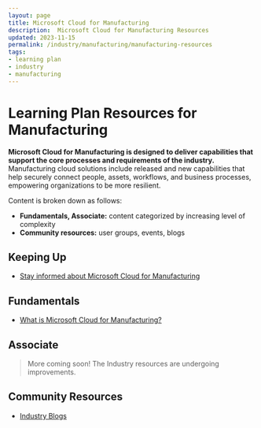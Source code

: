 ```yaml
---
layout: page
title: Microsoft Cloud for Manufacturing
description:  Microsoft Cloud for Manufacturing Resources
updated: 2023-11-15
permalink: /industry/manufacturing/manufacturing-resources
tags:
- learning plan
- industry
- manufacturing
---
```


# Learning Plan Resources for Manufacturing

**Microsoft Cloud for Manufacturing is designed to deliver capabilities that support the core processes and requirements of the industry.** Manufacturing cloud solutions include released and new capabilities that help securely connect people, assets, workflows, and business processes, empowering organizations to be more resilient.

Content is broken down as follows:

* **Fundamentals, Associate:** content categorized by increasing level of complexity
* **Community resources:** user groups, events, blogs

## Keeping Up

* [Stay informed about Microsoft Cloud for Manufacturing](https://info.microsoft.com/ww-landing-Manufacturing-StayInformed.html)

## Fundamentals

* [What is Microsoft Cloud for Manufacturing?](https://www.microsoft.com/en-us/industry/manufacturing/microsoft-cloud-for-manufacturing)

## Associate

> More coming soon! The Industry resources are undergoing improvements.

## Community Resources

* [Industry Blogs](https://cloudblogs.microsoft.com/industry-blog/)
